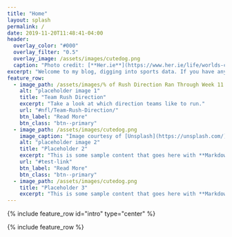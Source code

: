 ```yaml
---
title: "Home"
layout: splash
permalink: /
date: 2019-11-20T11:48:41-04:00
header:
  overlay_color: "#000"
  overlay_filter: "0.5"
  overlay_image: /assets/images/cutedog.png
  caption: "Photo credit: [**Her.ie**](https://www.her.ie/life/worlds-cutest-dog-died-broken-heart-446157)"
excerpt: "Welcome to my blog, digging into sports data. If you have any questions message me on twitter @ViralViz"
feature_row:
  - image_path: /assets/images/% of Rush Direction Ran Through Week 11.png
    alt: "placeholder image 1"
    title: "Team Rush Direction"
    excerpt: "Take a look at which direction teams like to run."
    url: "#nfl/Team-Rush-Direction/"
    btn_label: "Read More"
    btn_class: "btn--primary"
  - image_path: /assets/images/cutedog.png
    image_caption: "Image courtesy of [Unsplash](https://unsplash.com/)"
    alt: "placeholder image 2"
    title: "Placeholder 2"
    excerpt: "This is some sample content that goes here with **Markdown** formatting."
    url: "#test-link"
    btn_label: "Read More"
    btn_class: "btn--primary"
  - image_path: /assets/images/cutedog.png
    title: "Placeholder 3"
    excerpt: "This is some sample content that goes here with **Markdown** formatting."
---
```


{% include feature_row id="intro" type="center" %}

{% include feature_row %}
